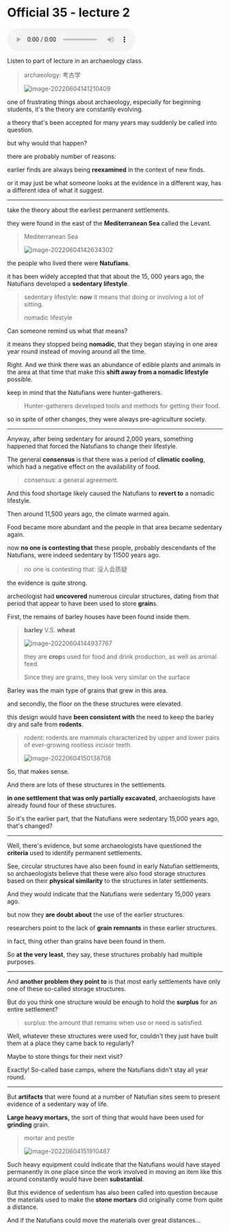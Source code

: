 # Official 35 - lecture 2

<audio controls>
  <source src="../audio/Official 35 - lecture 2.mp3" type="audio/mpeg">
</audio>

Listen to part of lecture in an archaeology class. 

> archaeology: 考古学
>
> ![image-20220604141210409](Official%2035%20-%20lecture%202.assets/image-20220604141210409.png)

one of frustrating things about archaeology, especially for beginning students, it's the theory are constantly evolving. 

a theory that's been accepted for many years may suddenly be called into question. 

but why would that happen?

there are probably number of reasons:

earlier finds are always being **reexamined**  in the context of new finds.

or it may just be what someone looks at the evidence in a different way, has a different idea of what it suggest. 

------

take the theory about the earliest permanent settlements. 

they were found in the east of the **Mediterranean Sea** called the Levant.

> Mediterranean Sea
>
> ![image-20220604142634302](Official%2035%20-%20lecture%202.assets/image-20220604142634302.png)

the people who lived there were **Natufians**.

it has been widely accepted that that about the 15, 000 years ago, the Natufians developed a **sedentary lifestyle**. 

> sedentary lifestyle: **now** it means that doing or involving a lot of sitting.
>
> nomadic lifestyle

Can someone remind us what that means?

it means they stopped being **nomadic**, that they began staying in one area year round instead of moving around all the time. 

Right. And we think there was an abundance of edible plants and animals in the area at that time that make this **shift away from a nomadic lifestyle** possible.

keep in mind that the Natufians were hunter-gatherers.

> Hunter-gatherers developed tools and methods for getting their food.

so in spite of other changes, they were always pre-agriculture society. 

-----

Anyway, after being sedentary for around 2,000 years, something happened that forced the Natufians to change their lifestyle.

The general **consensus** is that there was a period of **climatic cooling**, which had a negative effect on the availability of food.

> consensus: a general agreement.

And this food shortage likely caused the Natufians to **revert to** a nomadic lifestyle.

Then around 11,500 years ago, the climate warmed again.

Food became more abundant and the people in that area became sedentary again.

now **no one is contesting that** these people, probably descendants of the Natufians, were indeed sedentary by 11500 years ago. 

> no one is contesting that: 没人会质疑

the evidence is quite strong.

archeologist had **uncovered** numerous circular structures, dating from that period that appear to have been used to store **grain**s.

First, the remains of barley houses have been found inside them.

> **barley** V.S. **wheat**
>
> ![image-20220604144937767](Official%2035%20-%20lecture%202.assets/image-20220604144937767.png)
>
> they are **crop**s used for food and drink production, as well as animal feed. 
>
> Since they are grains, they look very similar on the surface

Barley was the main type of grains that grew in this area. 

and secondly, the floor on the these structures were elevated. 

this design would have **been consistent with** the need to keep the barley dry and safe from **rodents**. 

> rodent: rodents are mammals characterized by upper and lower pairs of ever-growing rootless incisor teeth.
>
> ![image-20220604150138708](Official%2035%20-%20lecture%202.assets/image-20220604150138708.png)

So, that makes sense.

And there are lots of these structures in the settlements.

**in one settlement that was only partially excavated**, archaeologists have already found four of these structures. 

So it's the earlier part, that the Natufians were sedentary 15,000 years ago, that's changed?

-----

 Well, there's evidence, but some archaeologists have questioned the **criteria** used to identify permanent settlements.

See, circular structures have also been found in early Natufian settlements, so archaeologists believe that these were also food storage structures based on their **physical similarity** to the structures in later settlements.

And they would indicate that the Natufians were sedentary 15,000 years ago.

but now they **are doubt about** the use of the earlier structures. 

researchers point to the lack of **grain remnants** in these earlier structures.

in fact, thing other than grains have been found in them. 

So **at the very least**, they say, these structures probably had multiple purposes.

-----

And **another problem they point to** is that most early settlements have only one of these so-called storage structures.

But do you think one structure would be enough to hold the **surplus** for an entire settlement?

> surplus: the amount that remains when use or need is satisfied. 

Well, whatever these structures were used for, couldn't they just have built them at a place they came back to regularly?

Maybe to store things for their next visit?

Exactly! So-called base camps, where the Natufians didn't stay all year round.

----

But **artifacts** that were found at a number of Natufian sites seem to present evidence of a sedentary way of life.

**Large heavy mortars,** the sort of thing that would have been used for **grinding** grain.

> mortar and pestle
>
> ![image-20220604151910487](Official%2035%20-%20lecture%202.assets/image-20220604151910487.png)

Such heavy equipment could indicate that the Natufians would have stayed permanently in one place since the work involved in moving an item like this around constantly would have been **substantial**.

But this evidence of sedentism has also been called into question because the materials used to make the **stone mortars** did originally come from quite a distance.

And if the Natufians could move the materials over great distances...